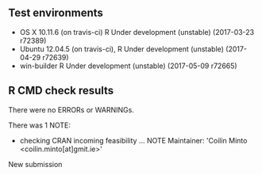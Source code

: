 ## Test environments
* OS X 10.11.6 (on travis-ci) R Under development (unstable) (2017-03-23 r72389)
* Ubuntu 12.04.5 (on travis-ci), R Under development (unstable) (2017-04-29 r72639)
* win-builder R Under development (unstable) (2017-05-09 r72665)

## R CMD check results
There were no ERRORs or WARNINGs. 

There was 1 NOTE:

* checking CRAN incoming feasibility ... NOTE
Maintainer: 'Coilin Minto <coilin.minto[at]gmit.ie>'

New submission
